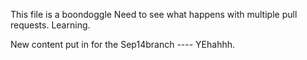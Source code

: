 This file is a boondoggle
Need to see what happens with multiple pull requests.
Learning.



New content put in for the Sep14branch ---- YEhahhh.
